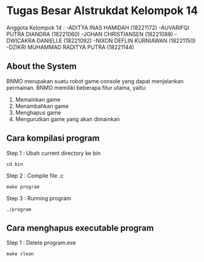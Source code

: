 # Tugas Besar Alstrukdat Kelompok 14
Anggota Kelompok 14 : 
-ADITYA INAS HAMIDAH (18221172)
-AUVARIFQI PUTRA DIANDRA (18221060)
-JOHAN CHRISTIANSEN (18221088)
-DWICAKRA DANIELLE (18221092)
-NIXON DEFLIN KURNIAWAN (18221150)
-DZIKRI MUHAMMAD RADITYA PUTRA (18221144)

## About the System

BNMO merupakan suatu robot game console yang dapat menjalankan permainan. BNMO memiliki beberapa fitur utama, yaitu:
1. Memainkan game
2. Menambahkan game
3. Menghapus game
4. Mengurutkan game yang akan dimainkan

## Cara kompilasi program

Step 1 : Ubah current directory ke bin
```
cd bin
```

Step 2 : Compile file .c
```
make program
```

Step 3 : Running program
```
./program
```

## Cara menghapus executable program

Step 1 : Delete program.exe
```
make clean
```
